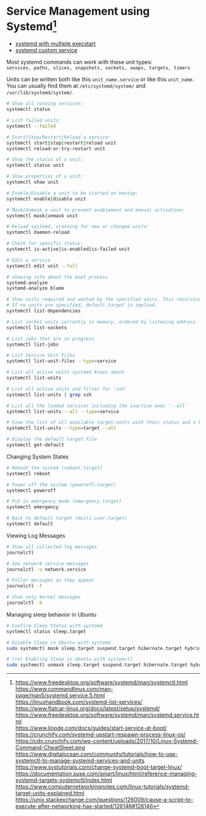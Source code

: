 # Service Management using Systemd[^1]
- [systemd with multiple execstart](https://github.com/mbHAW/ProjektC/blob/doc/systemd%20with%20multiple%20execstart.md)
- [systemd custom service](https://github.com/mbHAW/ProjektC/blob/doc/systemd%20custom%20service.md)

Most systemd commands can work with these unit types:  
`services, paths, slices, snapshots, sockets, swaps, targets, timers`  

Units can be written both like this `unit_name.service` or like this `unit_name`. You can usually find them at `/etc/systemd/system/` and `/usr/lib/systemd/system/`.
```bash
# Show all running services:
systemctl status

# List failed units:
systemctl --failed

# Start/Stop/Restart/Reload a service:
systemctl start|stop|restart|reload unit
systemctl reload-or-try-restart unit

# Show the status of a unit:
systemctl status unit

# Show properties of a unit:
systemctl show unit

# Enable/Disable a unit to be started on bootup:
systemctl enable|disable unit

# Mask/Unmask a unit to prevent enablement and manual activation:
systemctl mask|unmask unit

# Reload systemd, scanning for new or changed units:
systemctl daemon-reload

# Check for specific status:
systemctl is-active|is-enabled|is-failed unit

# Edit a service
systemctl edit unit --full

# showing info about the boot process
systemd-analyze
systemd-analyze blame

# Show units required and wanted by the specified units. This recursively lists units following the Requires=, Requisite=, ConsistsOf=, Wants=, BindsTo= dependencies.
# If no units are specified, default.target is implied.
systemctl list-dependencies

# List socket units currently in memory, ordered by listening address
systemctl list-sockets

# List jobs that are in progress
systemctl list-jobs

# List Service Unit Files
systemctl list-unit-files --type=service

# List all active units systemd knows about
systemctl list-units

# List all active units and filter for 'ssh'
systemctl list-units | grep ssh

# List all the loaded services including the inactive ones '--all'
systemctl list-units --all --type=service

# View the list of all available target-units with their status and a brief description
systemctl list-units --type=target --all

# Display the default target file
systemctl get-default
```

Changing System States
```bash
# Reboot the system (reboot.target)
systemctl reboot

# Power off the system (poweroff.target)
systemctl poweroff

# Put in emergency mode (emergency.target)
systemctl emergency

# Back to default target (multi-user.target)
systemctl default
```

Viewing Log Messages
```bash
# Show all collected log messages
journalctl

# See network service messages
journalctl -u network.service

# Follor messages as they appear
journalctl -f

# Show only kernel messages
journalctl -k
```

Managing sleep behavior in Ubuntu
```bash
# Confirm Sleep Status with systemd
systemctl status sleep.target

# Disable Sleep in Ubuntu with systemd
sudo systemctl mask sleep.target suspend.target hibernate.target hybrid-sleep.target

# (re) Enabling Sleep in Ubuntu with systemctl
sudo systemctl unmask sleep.target suspend.target hibernate.target hybrid-sleep.target
```


[^1]: https://www.freedesktop.org/software/systemd/man/systemctl.html  
https://www.commandlinux.com/man-page/man5/systemd.service.5.html  
https://linuxhandbook.com/systemd-list-services/  
https://www.flatcar-linux.org/docs/latest/setup/systemd/  
https://www.freedesktop.org/software/systemd/man/systemd.service.html  
https://www.linode.com/docs/guides/start-service-at-boot/  
https://crunchify.com/systemd-upstart-respawn-process-linux-os/  
https://cdn.crunchify.com/wp-content/uploads/2017/10/Linux-Systemd-Command-CheatSheet.png  
https://www.digitalocean.com/community/tutorials/how-to-use-systemctl-to-manage-systemd-services-and-units  
https://www.systutorials.com/change-systemd-boot-target-linux/  
https://documentation.suse.com/smart/linux/html/reference-managing-systemd-targets-systemctl/index.html  
https://www.computernetworkingnotes.com/linux-tutorials/systemd-target-units-explained.html  
https://unix.stackexchange.com/questions/126009/cause-a-script-to-execute-after-networking-has-started/126146#126146  
